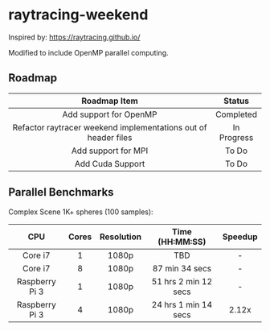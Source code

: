 # raytracing-weekend

Inspired by: https://raytracing.github.io/

Modified to include OpenMP parallel computing.

## Roadmap
|Roadmap Item|Status|
|:----------:|:----:|
| Add support for OpenMP | Completed |
| Refactor raytracer weekend implementations out of header files | In Progress |
| Add support for MPI | To Do |
| Add Cuda Support | To Do |



## Parallel Benchmarks

Complex Scene 1K+ spheres (100 samples):

|CPU|Cores|Resolution|Time (HH:MM:SS)|Speedup|
|:---:|:---:|:----:|:--------------:|:---:|
|Core i7| 1 | 1080p | TBD | - |
|Core i7| 8 | 1080p | 87 min 34 secs | - |
|Raspberry Pi 3| 1 | 1080p | 51 hrs 2 min 12 secs | - |
|Raspberry Pi 3| 4 | 1080p | 24 hrs 1 min 14 secs | 2.12x |

